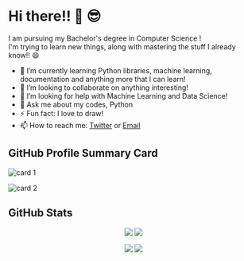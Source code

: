 <!--
**djharshit/djharshit** is a ✨ _special_ ✨ repository because its `README.md` appears on your GitHub profile.
-->

# Hi there!! 👋 😎

I am pursuing my Bachelor's degree in Computer Science ! <br>
I'm trying to learn new things, along with mastering the stuff I already know!! 😄

- 🌱 I’m currently learning Python libraries, machine learning, documentation and anything more that I can learn!
- 👯 I’m looking to collaborate on anything interesting!
- 🤔 I’m looking for help with Machine Learning and Data Science!
- 💬 Ask me about my codes, Python
- ⚡ Fun fact: I love to draw!
- 📫 How to reach me: [Twitter](https://twitter.com/dj_harshit_) or [Email](mailto:djharshit@duck.com)

## GitHub Profile Summary Card

![card 1](https://github-readme-stats.vercel.app/api?username=djharshit&show_icons=true&theme=transparent&include_all_commits=true&border_color=2a2f37)

![card 2](http://github-profile-summary-cards.vercel.app/api/cards/profile-details?username=djharshit&theme=github_dark)

## GitHub Stats

<p align="center">
    <img src="http://github-profile-summary-cards.vercel.app/api/cards/most-commit-language?username=djharshit&theme=github_dark"/>
    <img src="http://github-profile-summary-cards.vercel.app/api/cards/stats?username=djharshit&theme=github_dark"/>
</p>

<p align="center">
  <img src="http://github-profile-summary-cards.vercel.app/api/cards/repos-per-language?username=djharshit&theme=github_dark"/>

  <img src="https://github-readme-stats.vercel.app/api/top-langs/?username=djharshit&theme=transparent&layout=compact&border_color=2a2f37"/>
</p>
